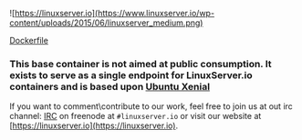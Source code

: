 ![https://linuxserver.io](https://www.linuxserver.io/wp-content/uploads/2015/06/linuxserver_medium.png)

[Dockerfile](https://github.com/linuxserver/docker-baseimage-xenial/blob/master/Dockerfile)

### This base container is not aimed at public consumption. It exists to serve as a single endpoint for LinuxServer.io containers and is based upon [Ubuntu Xenial](https://hub.docker.com/_/ubuntu/)

If you want to comment\contribute to our work, feel free to join us at out irc channel:
[IRC](https://www.linuxserver.io/index.php/irc/) on freenode at `#linuxserver.io` or visit our website at [https://linuxserver.io](https://linuxserver.io).

